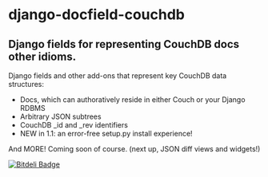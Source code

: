 django-docfield-couchdb
=======================

Django fields for representing CouchDB docs other idioms.
---------------------------------------------------------

Django fields and other add-ons that represent key CouchDB data structures:

* Docs, which can authoratively reside in either Couch or your Django RDBMS
* Arbitrary JSON subtrees
* CouchDB _id and _rev identifiers
* NEW in 1.1: an error-free setup.py install experience!

And MORE! Coming soon of course. (next up, JSON diff views and widgets!)

[![Bitdeli Badge](https://d2weczhvl823v0.cloudfront.net/fish2000/django-docfield-couchdb/trend.png)](https://bitdeli.com/free "Bitdeli Badge")

